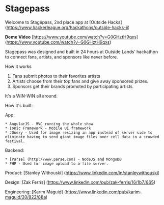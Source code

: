 Stagepass
=========

Welcome to Stagepass, 2nd place app at [Outside Hacks] (https://www.hackerleague.org/hackathons/outside-hacks-ii)

**Demo Video** [https://www.youtube.com/watch?v=G0GHztH9qxs] (https://www.youtube.com/watch?v=G0GHztH9qxs)

Stagepass was designed and built in 24 hours at Outside Lands' hackathon to connect fans, artists, and sponsors like never before.

How it works

1. Fans submit photos to their favorites artists
2. Artists choose from their top fans and give away sponsored prizes.
3. Sponsors get their brands promoted by participating artists.

It's a WIN-WIN all around.

How it's built:

App: 

	* AngularJS - MVC running the whole show
	* Ionic Framework - Mobile UI framework 
	* JQuery - Used for image resizing in app instead of server side to eliminate having to send giant image files over cell data in a crowded festival.

Backend: 

	* [Parse] (http://www.parse.com) - NodeJS and MongoDB
	* PHP - Used for image upload to a file server.

Product: [Stanley Withouski] (https://www.linkedin.com/in/stanleywithouski)

Design: [Zak Ferris] (https://www.linkedin.com/pub/zak-ferris/16/1b7/665)

Engineering: [Karim Maguid] (https://www.linkedin.com/pub/karim-maguid/30/822/88a)